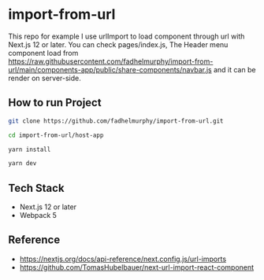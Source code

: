 # import-from-url
This repo for example I use urlImport to load component through url with Next.js 12 or later. You can check pages/index.js, The Header menu component load from https://raw.githubusercontent.com/fadhelmurphy/import-from-url/main/components-app/public/share-components/navbar.js and it can be render on server-side.

## How to run Project

```bash
git clone https://github.com/fadhelmurphy/import-from-url.git

cd import-from-url/host-app

yarn install

yarn dev
```

## Tech Stack

- Next.js 12 or later
- Webpack 5

## Reference

- https://nextjs.org/docs/api-reference/next.config.js/url-imports
- https://github.com/TomasHubelbauer/next-url-import-react-component